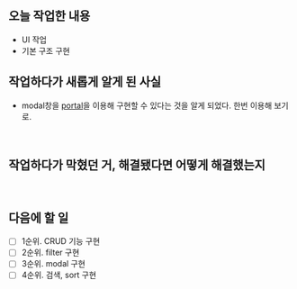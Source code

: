 ## 오늘 작업한 내용

- UI 작업
- 기본 구조 구현

## 작업하다가 새롭게 알게 된 사실

- modal창을 [portal](https://ko.reactjs.org/docs/portals.html)을 이용해 구현할 수 있다는 것을 알게 되었다. 한번 이용해 보기로.

</br>

## 작업하다가 막혔던 거, 해결됐다면 어떻게 해결했는지

</br>

## 다음에 할 일

- [ ] 1순위. CRUD 기능 구현
- [ ] 2순위. filter 구현
- [ ] 3순위. modal 구현
- [ ] 4순위. 검색, sort 구현
